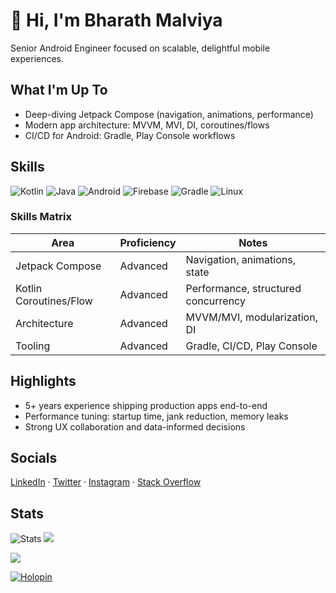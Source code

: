 # 👋 Hi, I'm Bharath Malviya

Senior Android Engineer focused on scalable, delightful mobile experiences.

## What I'm Up To
- Deep-diving Jetpack Compose (navigation, animations, performance)
- Modern app architecture: MVVM, MVI, DI, coroutines/flows
- CI/CD for Android: Gradle, Play Console workflows

## Skills
![Kotlin](https://img.shields.io/badge/kotlin-%230095D5.svg?style=for-the-badge&logo=kotlin&logoColor=white)
![Java](https://img.shields.io/badge/java-%23ED8B00.svg?style=for-the-badge&logo=java&logoColor=white)
![Android](https://img.shields.io/badge/android-%2320232a.svg?style=for-the-badge&logo=android&logoColor=%a4c639)
![Firebase](https://img.shields.io/badge/firebase-%23039BE5.svg?style=for-the-badge&logo=firebase)
![Gradle](https://img.shields.io/badge/Gradle-02303A.svg?style=for-the-badge&logo=Gradle&logoColor=white)
![Linux](https://img.shields.io/badge/Linux-FCC624?style=for-the-badge&logo=linux&logoColor=black)

### Skills Matrix
| Area | Proficiency | Notes |
|---|---|---|
| Jetpack Compose | Advanced | Navigation, animations, state |
| Kotlin Coroutines/Flow | Advanced | Performance, structured concurrency |
| Architecture | Advanced | MVVM/MVI, modularization, DI |
| Tooling | Advanced | Gradle, CI/CD, Play Console |

## Highlights
- 5+ years experience shipping production apps end-to-end
- Performance tuning: startup time, jank reduction, memory leaks
- Strong UX collaboration and data-informed decisions

## Socials
[LinkedIn](https://www.linkedin.com/in/bharath-k-malviya) · [Twitter](https://twitter.com/BharathKmalviya) · [Instagram](https://instagram.com/i27_0_0_i) · [Stack Overflow](https://stackoverflow.com/users/14477511)

## Stats
![Stats](https://github-readme-stats-bharathkmalviyas-projects.vercel.app/api?username=BharathKmalviya&show_icons=true&private=true&theme=transparent)
![](https://github-readme-stats.vercel.app/api/top-langs/?username=bharathkmalviya&theme=dark&hide_border=false&include_all_commits=true&count_private=true&layout=compact)

[![](https://visitcount.itsvg.in/api?id=bharathkmalviya&icon=2&color=0)](https://visitcount.itsvg.in)

[![Holopin](https://holopin.me/bharathkmalviya)](https://holopin.io/@bharathkmalviya)


